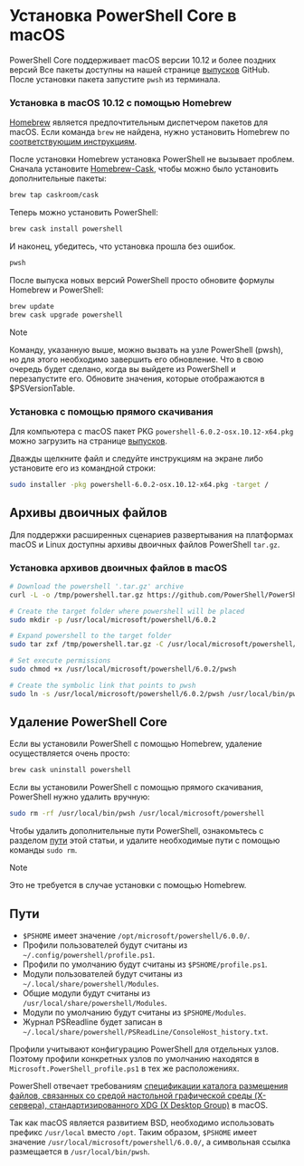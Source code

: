 # <a name="installing-powershell-core-on-macos"></a>Установка PowerShell Core в macOS

PowerShell Core поддерживает macOS версии 10.12 и более поздних версий
Все пакеты доступны на нашей странице [выпусков][] GitHub.
После установки пакета запустите `pwsh` из терминала.

### <a name="installation-via-homebrew-on-macos-1012"></a>Установка в macOS 10.12 с помощью Homebrew

[Homebrew][brew] является предпочтительным диспетчером пакетов для macOS.
Если команда `brew` не найдена, нужно установить Homebrew по [соответствующим инструкциям][brew].

После установки Homebrew установка PowerShell не вызывает проблем.
Сначала установите [Homebrew-Cask][cask], чтобы можно было установить дополнительные пакеты:

```sh
brew tap caskroom/cask
```

Теперь можно установить PowerShell:

```sh
brew cask install powershell
```

И наконец, убедитесь, что установка прошла без ошибок.

```sh
pwsh
```

После выпуска новых версий PowerShell просто обновите формулы Homebrew и PowerShell:

```sh
brew update
brew cask upgrade powershell
```

> [!NOTE]
> Команду, указанную выше, можно вызвать на узле PowerShell (pwsh), но для этого необходимо завершить его обновление. Что в свою очередь будет сделано, когда вы выйдете из PowerShell и перезапустите его.
> Обновите значения, которые отображаются в $PSVersionTable.

[brew]: http://brew.sh/
[cask]: https://caskroom.github.io/

### <a name="installation-via-direct-download"></a>Установка с помощью прямого скачивания

Для компьютера с macOS пакет PKG `powershell-6.0.2-osx.10.12-x64.pkg` можно загрузить на странице [выпусков][].

Дважды щелкните файл и следуйте инструкциям на экране либо установите его из командной строки:

```sh
sudo installer -pkg powershell-6.0.2-osx.10.12-x64.pkg -target /
```

## <a name="binary-archives"></a>Архивы двоичных файлов

Для поддержки расширенных сценариев развертывания на платформах macOS и Linux доступны архивы двоичных файлов PowerShell `tar.gz`.

### <a name="installing-binary-archives-on-macos"></a>Установка архивов двоичных файлов в macOS

```sh
# Download the powershell '.tar.gz' archive
curl -L -o /tmp/powershell.tar.gz https://github.com/PowerShell/PowerShell/releases/download/v6.0.2/powershell-6.0.2-osx-x64.tar.gz

# Create the target folder where powershell will be placed
sudo mkdir -p /usr/local/microsoft/powershell/6.0.2

# Expand powershell to the target folder
sudo tar zxf /tmp/powershell.tar.gz -C /usr/local/microsoft/powershell/6.0.2

# Set execute permissions
sudo chmod +x /usr/local/microsoft/powershell/6.0.2/pwsh

# Create the symbolic link that points to pwsh
sudo ln -s /usr/local/microsoft/powershell/6.0.2/pwsh /usr/local/bin/pwsh
```

## <a name="uninstalling-powershell-core"></a>Удаление PowerShell Core

Если вы установили PowerShell с помощью Homebrew, удаление осуществляется очень просто:

```sh
brew cask uninstall powershell
```

Если вы установили PowerShell с помощью прямого скачивания, PowerShell нужно удалить вручную:

```sh
sudo rm -rf /usr/local/bin/pwsh /usr/local/microsoft/powershell
```

Чтобы удалить дополнительные пути PowerShell, ознакомьтесь с разделом [пути][] этой статьи, и удалите необходимые пути с помощью команды `sudo rm`.

> [!NOTE]
> Это не требуется в случае установки с помощью Homebrew.

[пути]:#paths

## <a name="paths"></a>Пути

* `$PSHOME` имеет значение `/opt/microsoft/powershell/6.0.0/`.
* Профили пользователей будут считаны из `~/.config/powershell/profile.ps1`.
* Профили по умолчанию будут считаны из `$PSHOME/profile.ps1`.
* Модули пользователей будут считаны из `~/.local/share/powershell/Modules`.
* Общие модули будут считаны из `/usr/local/share/powershell/Modules`.
* Модули по умолчанию будут считаны из `$PSHOME/Modules`.
* Журнал PSReadline будет записан в `~/.local/share/powershell/PSReadLine/ConsoleHost_history.txt`.

Профили учитывают конфигурацию PowerShell для отдельных узлов.
Поэтому профили конкретных узлов по умолчанию находятся в `Microsoft.PowerShell_profile.ps1` в тех же расположениях.

PowerShell отвечает требованиям [спецификации каталога размещения файлов, связанных со средой настольной графической среды (X-сервера), стандартизированного XDG (X Desktop Group)][xdg-bds] в macOS.

Так как macOS является развитием BSD, необходимо использовать префикс `/usr/local` вместо `/opt`.
Таким образом, `$PSHOME` имеет значение `/usr/local/microsoft/powershell/6.0.0/`, а символьная ссылка размещается в `/usr/local/bin/pwsh`.

[выпусков]: https://github.com/PowerShell/PowerShell/releases/latest
[xdg-bds]: https://specifications.freedesktop.org/basedir-spec/basedir-spec-latest.html
